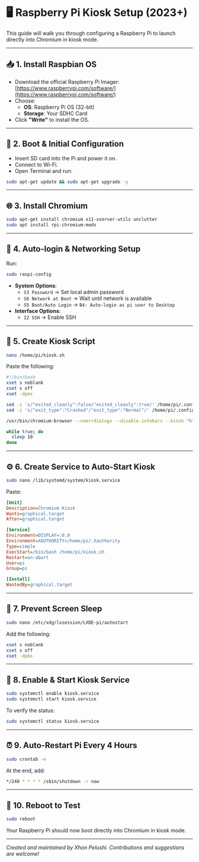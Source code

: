 
# 🖥️ Raspberry Pi Kiosk Setup (2023+)

This guide will walk you through configuring a Raspberry Pi to launch directly into Chromium in kiosk mode.

---

## 📥 1. Install Raspbian OS

- Download the official Raspberry Pi Imager: [https://www.raspberrypi.com/software/](https://www.raspberrypi.com/software/)
- Choose:
  - **OS**: Raspberry Pi OS (32-bit)
  - **Storage**: Your SDHC Card
- Click **"Write"** to install the OS.

---

## 🔌 2. Boot & Initial Configuration

- Insert SD card into the Pi and power it on.
- Connect to Wi-Fi.
- Open Terminal and run:

```bash
sudo apt-get update && sudo apt-get upgrade -y
```

---

## 🌐 3. Install Chromium

```bash
sudo apt-get install chromium x11-xserver-utils unclutter
sudo apt install rpi-chromium-mods
```

---

## 🔐 4. Auto-login & Networking Setup

Run:

```bash
sudo raspi-config
```

- **System Options**:
  - `S3 Password` → Set local admin password
  - `S6 Network at Boot` → Wait until network is available
  - `S5 Boot/Auto Login` → `B4: Auto-login as pi user to Desktop`
- **Interface Options**:
  - `I2 SSH` → Enable SSH

---

## 📜 5. Create Kiosk Script

```bash
nano /home/pi/kiosk.sh
```

Paste the following:

```bash
#!/bin/bash
xset s noblank
xset s off
xset -dpms

sed -i 's/"exited_cleanly":false/"exited_cleanly":true/' /home/pi/.config/chromium/Default/Preferences
sed -i 's/"exit_type":"Crashed"/"exit_type":"Normal"/' /home/pi/.config/chromium/Default/Preferences

/usr/bin/chromium-browser --noerrdialogs --disable-infobars --kiosk "https://bit.ly/"

while true; do
  sleep 10
done
```

---

## ⚙️ 6. Create Service to Auto-Start Kiosk

```bash
sudo nano /lib/systemd/system/kiosk.service
```

Paste:

```ini
[Unit]
Description=Chromium Kiosk
Wants=graphical.target
After=graphical.target

[Service]
Environment=DISPLAY=:0.0
Environment=XAUTHORITY=/home/pi/.Xauthority
Type=simple
ExecStart=/bin/bash /home/pi/kiosk.sh
Restart=on-abort
User=pi
Group=pi

[Install]
WantedBy=graphical.target
```

---

## 🛑 7. Prevent Screen Sleep

```bash
sudo nano /etc/xdg/lxsession/LXDE-pi/autostart
```

Add the following:

```bash
xset s noblank
xset s off
xset -dpms
```

---

## 🔁 8. Enable & Start Kiosk Service

```bash
sudo systemctl enable kiosk.service
sudo systemctl start kiosk.service
```

To verify the status:

```bash
sudo systemctl status kiosk.service
```

---

## ⏰ 9. Auto-Restart Pi Every 4 Hours

```bash
sudo crontab -e
```

At the end, add:

```bash
*/240 * * * * /sbin/shutdown -r now
```

---

## 🔄 10. Reboot to Test

```bash
sudo reboot
```

Your Raspberry Pi should now boot directly into Chromium in kiosk mode.

---

*Created and maintained by Xhon Pelushi. Contributions and suggestions are welcome!*